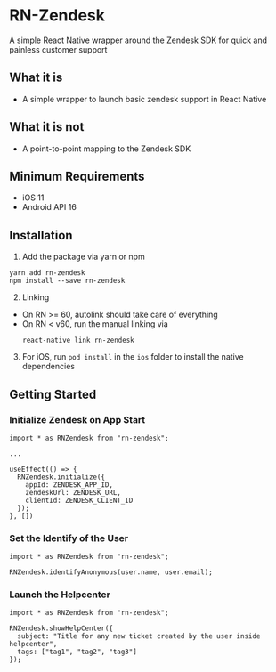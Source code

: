 # RN-Zendesk

A simple React Native wrapper around the Zendesk SDK for quick and painless customer support

## What it is

- A simple wrapper to launch basic zendesk support in React Native

## What it is not

- A point-to-point mapping to the Zendesk SDK

## Minimum Requirements

- iOS 11
- Android API 16

## Installation

1. Add the package via yarn or npm

```
yarn add rn-zendesk
npm install --save rn-zendesk
```

2. Linking

- On RN >= 60, autolink should take care of everything
- On RN < v60, run the manual linking via
  ```
  react-native link rn-zendesk
  ```

3. For iOS, run `pod install` in the `ios` folder to install the native dependencies

## Getting Started

### Initialize Zendesk on App Start

```
import * as RNZendesk from "rn-zendesk";

...

useEffect(() => {
  RNZendesk.initialize({
    appId: ZENDESK_APP_ID,
    zendeskUrl: ZENDESK_URL,
    clientId: ZENDESK_CLIENT_ID
  });
}, [])
```

### Set the Identify of the User

```
import * as RNZendesk from "rn-zendesk";

RNZendesk.identifyAnonymous(user.name, user.email);
```

### Launch the Helpcenter

```
import * as RNZendesk from "rn-zendesk";

RNZendesk.showHelpCenter({
  subject: "Title for any new ticket created by the user inside helpcenter",
  tags: ["tag1", "tag2", "tag3"]
});
```
